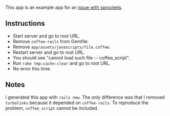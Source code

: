 This app is an example app for an [issue with sprockets](https://github.com/rails/sprockets/issues/183).

## Instructions

- Start server and go to root URL.
- Remove `coffee-rails` from Gemfile.
- Remove `app/assets/javascripts/file.coffee`.
- Restart server and go to root URL.
- You should see "cannot load such file -- coffee_script".
- Run `rake tmp:cache:clear` and go to root URL.
- No error this time.

## Notes

I generated this app with `rails new`. The only difference was that I removed `turbolinks` because it depended on `coffee-rails`. To reproduce the problem, `coffee_script` cannot be included.
